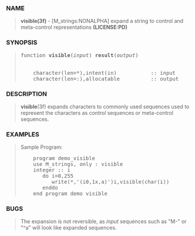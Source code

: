 <?
<body>
  <a name="top"></a>
  <div id="Container">
    <div id="Content">
      <div class="c195">
      </div><a name="0"></a>
      <h3><a name="0">NAME</a></h3>
      <blockquote>
        <b>visible(3f)</b> - [M_strings:NONALPHA] expand a string to control and meta-control representations <b>(LICENSE:PD)</b>
      </blockquote><a name="contents"></a>
      <h3><a name="7">SYNOPSIS</a></h3>
      <blockquote>
        <pre>
function <b>visible</b>(<i>input</i>) <b>result</b>(<i>output</i>)
<br />
    character(len=*),intent(in)           :: input
    character(len=:),allocatable          :: output
</pre>
      </blockquote><a name="2"></a>
      <h3><a name="2">DESCRIPTION</a></h3>
      <blockquote>
        <p><b>visible</b>(3f) expands characters to commonly used sequences used to represent the characters as control sequences or meta-control
        sequences.</p>
      </blockquote><a name="3"></a>
      <h3><a name="3">EXAMPLES</a></h3>
      <blockquote>
        Sample Program:
        <pre>
    program demo_visible
    use M_strings, only : visible
    integer :: i
       do i=0,255
          write(*,'(i0,1x,a)')i,visible(char(i))
       enddo
    end program demo_visible
</pre>
      </blockquote><a name="4"></a>
      <h3><a name="4">BUGS</a></h3>
      <blockquote>
        The expansion is not reversible, as <i>input</i> sequences such as "M-" or "^a" will look like expanded sequences.
      </blockquote><a name="5"></a>
    </div>
  </div>
</body>
